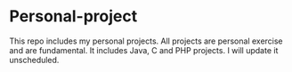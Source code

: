 # Personal-project
 This repo includes my personal projects. All projects are personal exercise and are fundamental.
 It includes Java, C and PHP projects. I will update it unscheduled.
